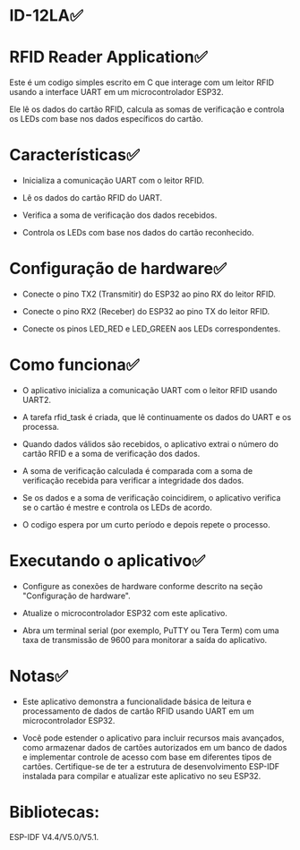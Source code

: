 # ID-12LA✅


# RFID Reader Application✅

Este é um codigo simples escrito em C que interage com um leitor RFID usando a interface UART em um microcontrolador ESP32.

Ele lê os dados do cartão RFID, calcula as somas de verificação e controla os LEDs com base nos dados específicos do cartão.


# Características✅

* Inicializa a comunicação UART com o leitor RFID.

* Lê os dados do cartão RFID do UART.

* Verifica a soma de verificação dos dados recebidos.

* Controla os LEDs com base nos dados do cartão reconhecido.


# Configuração de hardware✅

* Conecte o pino TX2 (Transmitir) do ESP32 ao pino RX do leitor RFID.

* Conecte o pino RX2 (Receber) do ESP32 ao pino TX do leitor RFID.

* Conecte os pinos LED_RED e LED_GREEN aos LEDs correspondentes.

# Como funciona✅
* O aplicativo inicializa a comunicação UART com o leitor RFID usando UART2.

* A tarefa rfid_task é criada, que lê continuamente os dados do UART e os processa.

* Quando dados válidos são recebidos, o aplicativo extrai o número do cartão RFID e a soma de verificação dos dados.

* A soma de verificação calculada é comparada com a soma de verificação recebida para verificar a integridade dos dados.

* Se os dados e a soma de verificação coincidirem, o aplicativo verifica se o cartão é mestre e controla os LEDs de acordo.

* O codigo espera por um curto período e depois repete o processo.

# Executando o aplicativo✅
* Configure as conexões de hardware conforme descrito na seção "Configuração de hardware".

* Atualize o microcontrolador ESP32 com este aplicativo.

* Abra um terminal serial (por exemplo, PuTTY ou Tera Term) com uma taxa de transmissão de 9600 para monitorar a saída do 
 aplicativo.

# Notas✅

* Este aplicativo demonstra a funcionalidade básica de leitura e processamento de dados de cartão RFID usando UART em um microcontrolador ESP32.

* Você pode estender o aplicativo para incluir recursos mais avançados, como armazenar dados de cartões autorizados em um banco de dados e implementar controle de acesso com base em diferentes tipos de cartões.
Certifique-se de ter a estrutura de desenvolvimento ESP-IDF instalada para compilar e atualizar este aplicativo no seu ESP32.


# Bibliotecas:
ESP-IDF V4.4/V5.0/V5.1.
